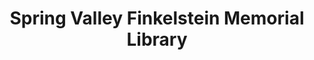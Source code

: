 ---
layout: repo
title: "Spring Valley Finkelstein Memorial Library"
id: 23045
permalink: repos/23045/
---